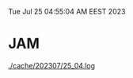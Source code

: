 Tue Jul 25 04:55:04 AM EEST 2023
# JAM
<a href='./cache/202307/25_04.log'>./cache/202307/25_04.log</a>
